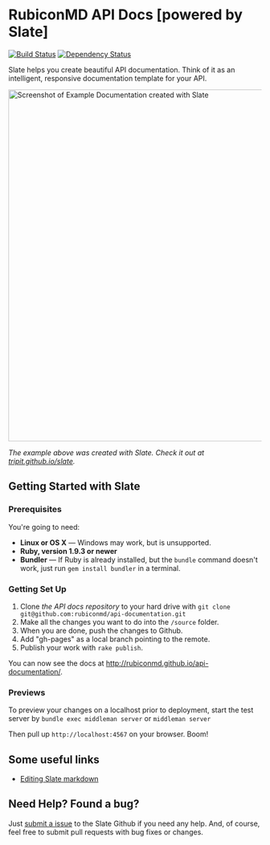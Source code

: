 RubiconMD API Docs [powered by Slate]
========

[![Build Status](https://travis-ci.org/tripit/slate.svg?branch=master)](https://travis-ci.org/tripit/slate) [![Dependency Status](https://gemnasium.com/tripit/slate.png)](https://gemnasium.com/tripit/slate)

Slate helps you create beautiful API documentation. Think of it as an intelligent, responsive documentation template for your API.

<img src="https://dl.dropboxusercontent.com/u/95847291/github%20images/slate/slate_screenshot_new.png" width=700 alt="Screenshot of Example Documentation created with Slate">

*The example above was created with Slate. Check it out at [tripit.github.io/slate](http://tripit.github.io/slate).*


Getting Started with Slate
------------------------------

### Prerequisites

You're going to need:

 - **Linux or OS X** — Windows may work, but is unsupported.
 - **Ruby, version 1.9.3 or newer**
 - **Bundler** — If Ruby is already installed, but the `bundle` command doesn't work, just run `gem install bundler` in a terminal.

### Getting Set Up

 1. Clone *the API docs repository* to your hard drive with `git clone git@github.com:rubiconmd/api-documentation.git`
 2. Make all the changes you want to do into the `/source` folder.
 3. When you are done, push the changes to Github.
 4. Add "gh-pages" as a local branch pointing to the remote.
 5. Publish your work with `rake publish`.

You can now see the docs at <http://rubiconmd.github.io/api-documentation/>.

### Previews

To preview your changes on a localhost prior to deployment, start the test server by `bundle exec middleman server` or `middleman server`

Then pull up `http://localhost:4567` on your browser. Boom!

Some useful links
---------------------------------

* [Editing Slate markdown](https://github.com/tripit/slate/wiki/Markdown-Syntax)


Need Help? Found a bug?
--------------------

Just [submit a issue](https://github.com/tripit/slate/issues) to the Slate Github if you need any help. And, of course, feel free to submit pull requests with bug fixes or changes.

